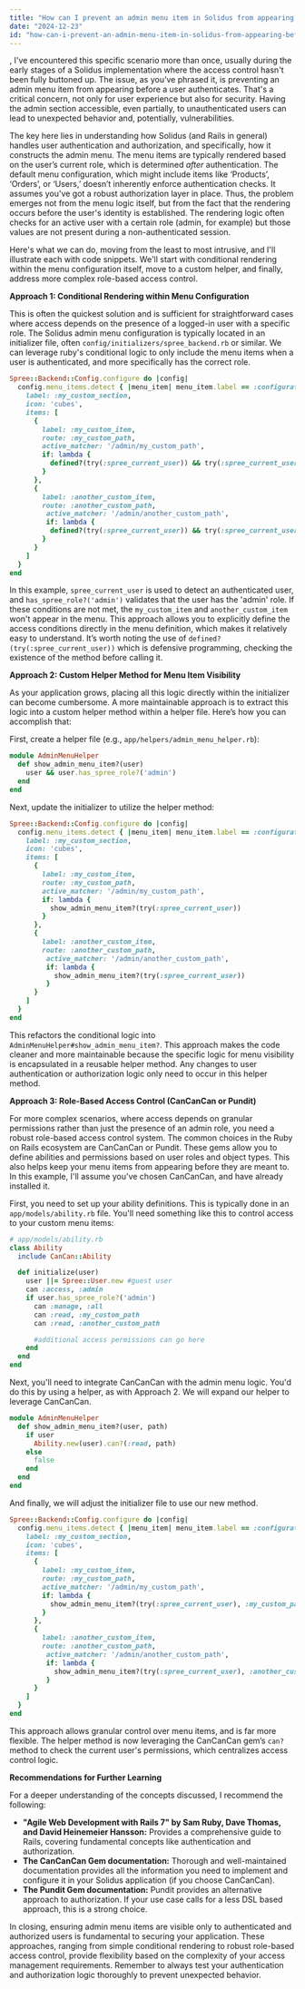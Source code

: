 ```yaml
---
title: "How can I prevent an admin menu item in Solidus from appearing before a user logs in?"
date: "2024-12-23"
id: "how-can-i-prevent-an-admin-menu-item-in-solidus-from-appearing-before-a-user-logs-in"
---
```


,  I've encountered this specific scenario more than once, usually during the early stages of a Solidus implementation where the access control hasn't been fully buttoned up. The issue, as you’ve phrased it, is preventing an admin menu item from appearing before a user authenticates. That's a critical concern, not only for user experience but also for security. Having the admin section accessible, even partially, to unauthenticated users can lead to unexpected behavior and, potentially, vulnerabilities.

The key here lies in understanding how Solidus (and Rails in general) handles user authentication and authorization, and specifically, how it constructs the admin menu. The menu items are typically rendered based on the user’s current role, which is determined *after* authentication. The default menu configuration, which might include items like ‘Products’, ‘Orders’, or ‘Users,’ doesn’t inherently enforce authentication checks. It assumes you've got a robust authorization layer in place. Thus, the problem emerges not from the menu logic itself, but from the fact that the rendering occurs before the user's identity is established. The rendering logic often checks for an active user with a certain role (admin, for example) but those values are not present during a non-authenticated session.

Here's what we can do, moving from the least to most intrusive, and I'll illustrate each with code snippets. We'll start with conditional rendering within the menu configuration itself, move to a custom helper, and finally, address more complex role-based access control.

**Approach 1: Conditional Rendering within Menu Configuration**

This is often the quickest solution and is sufficient for straightforward cases where access depends on the presence of a logged-in user with a specific role. The Solidus admin menu configuration is typically located in an initializer file, often `config/initializers/spree_backend.rb` or similar. We can leverage ruby's conditional logic to only include the menu items when a user is authenticated, and more specifically has the correct role.

```ruby
Spree::Backend::Config.configure do |config|
  config.menu_items.detect { |menu_item| menu_item.label == :configuration }&.sections << {
    label: :my_custom_section,
    icon: 'cubes',
    items: [
      {
        label: :my_custom_item,
        route: :my_custom_path,
        active_matcher: '/admin/my_custom_path',
        if: lambda {
          defined?(try(:spree_current_user)) && try(:spree_current_user)&.has_spree_role?('admin')
        }
      },
      {
        label: :another_custom_item,
        route: :another_custom_path,
         active_matcher: '/admin/another_custom_path',
         if: lambda {
          defined?(try(:spree_current_user)) && try(:spree_current_user)&.has_spree_role?('admin')
        }
      }
    ]
  }
end
```

In this example, `spree_current_user` is used to detect an authenticated user, and `has_spree_role?('admin')` validates that the user has the 'admin' role. If these conditions are not met, the `my_custom_item` and `another_custom_item` won't appear in the menu. This approach allows you to explicitly define the access conditions directly in the menu definition, which makes it relatively easy to understand. It’s worth noting the use of `defined?(try(:spree_current_user))` which is defensive programming, checking the existence of the method before calling it.

**Approach 2: Custom Helper Method for Menu Item Visibility**

As your application grows, placing all this logic directly within the initializer can become cumbersome. A more maintainable approach is to extract this logic into a custom helper method within a helper file. Here’s how you can accomplish that:

First, create a helper file (e.g., `app/helpers/admin_menu_helper.rb`):

```ruby
module AdminMenuHelper
  def show_admin_menu_item?(user)
    user && user.has_spree_role?('admin')
  end
end
```

Next, update the initializer to utilize the helper method:

```ruby
Spree::Backend::Config.configure do |config|
  config.menu_items.detect { |menu_item| menu_item.label == :configuration }&.sections << {
    label: :my_custom_section,
    icon: 'cubes',
    items: [
      {
        label: :my_custom_item,
        route: :my_custom_path,
        active_matcher: '/admin/my_custom_path',
        if: lambda {
          show_admin_menu_item?(try(:spree_current_user))
        }
      },
      {
        label: :another_custom_item,
        route: :another_custom_path,
         active_matcher: '/admin/another_custom_path',
         if: lambda {
           show_admin_menu_item?(try(:spree_current_user))
         }
      }
    ]
  }
end

```

This refactors the conditional logic into `AdminMenuHelper#show_admin_menu_item?`. This approach makes the code cleaner and more maintainable because the specific logic for menu visibility is encapsulated in a reusable helper method. Any changes to user authentication or authorization logic only need to occur in this helper method.

**Approach 3: Role-Based Access Control (CanCanCan or Pundit)**

For more complex scenarios, where access depends on granular permissions rather than just the presence of an admin role, you need a robust role-based access control system. The common choices in the Ruby on Rails ecosystem are CanCanCan or Pundit. These gems allow you to define abilities and permissions based on user roles and object types. This also helps keep your menu items from appearing before they are meant to. In this example, I'll assume you've chosen CanCanCan, and have already installed it.

First, you need to set up your ability definitions. This is typically done in an `app/models/ability.rb` file. You'll need something like this to control access to your custom menu items:

```ruby
# app/models/ability.rb
class Ability
  include CanCan::Ability

  def initialize(user)
    user ||= Spree::User.new #guest user
    can :access, :admin
    if user.has_spree_role?('admin')
      can :manage, :all
      can :read, :my_custom_path
      can :read, :another_custom_path

      #additional access permissions can go here
    end
  end
end
```

Next, you'll need to integrate CanCanCan with the admin menu logic. You'd do this by using a helper, as with Approach 2.  We will expand our helper to leverage CanCanCan.

```ruby
module AdminMenuHelper
  def show_admin_menu_item?(user, path)
    if user
      Ability.new(user).can?(:read, path)
    else
      false
    end
  end
end
```

And finally, we will adjust the initializer file to use our new method.

```ruby
Spree::Backend::Config.configure do |config|
  config.menu_items.detect { |menu_item| menu_item.label == :configuration }&.sections << {
    label: :my_custom_section,
    icon: 'cubes',
    items: [
      {
        label: :my_custom_item,
        route: :my_custom_path,
        active_matcher: '/admin/my_custom_path',
        if: lambda {
          show_admin_menu_item?(try(:spree_current_user), :my_custom_path)
        }
      },
      {
        label: :another_custom_item,
        route: :another_custom_path,
         active_matcher: '/admin/another_custom_path',
         if: lambda {
           show_admin_menu_item?(try(:spree_current_user), :another_custom_path)
         }
      }
    ]
  }
end
```
This approach allows granular control over menu items, and is far more flexible. The helper method is now leveraging the CanCanCan gem’s `can?` method to check the current user's permissions, which centralizes access control logic.

**Recommendations for Further Learning**

For a deeper understanding of the concepts discussed, I recommend the following:

*   **"Agile Web Development with Rails 7" by Sam Ruby, Dave Thomas, and David Heinemeier Hansson:** Provides a comprehensive guide to Rails, covering fundamental concepts like authentication and authorization.
*   **The CanCanCan Gem documentation:** Thorough and well-maintained documentation provides all the information you need to implement and configure it in your Solidus application (if you choose CanCanCan).
*   **The Pundit Gem documentation:** Pundit provides an alternative approach to authorization. If your use case calls for a less DSL based approach, this is a strong choice.

In closing, ensuring admin menu items are visible only to authenticated and authorized users is fundamental to securing your application. These approaches, ranging from simple conditional rendering to robust role-based access control, provide flexibility based on the complexity of your access management requirements. Remember to always test your authentication and authorization logic thoroughly to prevent unexpected behavior.
